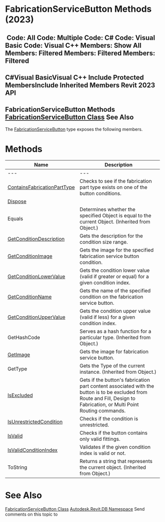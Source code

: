 # FabricationServiceButton Methods (2023)

﻿
 Code: All Code: Multiple Code: C# Code: Visual Basic Code: Visual C++  Members: Show All Members: Filtered Members: Filtered Members: Filtered   
---  
C#Visual BasicVisual C++
Include Protected MembersInclude Inherited Members
Revit 2023 API  
---  
FabricationServiceButton Methods  
[FabricationServiceButton Class](6a21f232-3a37-239b-8bb1-a8b02f2984ec.md "FabricationServiceButton Class") See Also  
---  
The [FabricationServiceButton](6a21f232-3a37-239b-8bb1-a8b02f2984ec.md "FabricationServiceButton Class") type exposes the following members.
# Methods
| Name | Description |
| --- | --- |
| --- | --- | --- |
| [ContainsFabricationPartType](345e1c56-258b-ea7f-f3db-0058ec324cf6.md "ContainsFabricationPartType Method") | Checks to see if the fabrication part type exists on one of the button conditions. |
| [Dispose](ad50735d-6899-6e64-d2c5-a1fde30589ff.md "Dispose Method") |
| Equals | Determines whether the specified Object is equal to the current Object. (Inherited from Object.) |
| [GetConditionDescription](2a084dae-2b93-2631-0f6a-ac3cd38268df.md "GetConditionDescription Method") | Gets the description for the condition size range. |
| [GetConditionImage](2fce0630-0135-1c5f-a2ac-4f6e211a9c61.md "GetConditionImage Method") | Gets the image for the specified fabrication service button condition. |
| [GetConditionLowerValue](1f081e5c-6343-9046-ee9a-9eeffe1a02ef.md "GetConditionLowerValue Method") | Gets the condition lower value (valid if greater or equal) for a given condition index. |
| [GetConditionName](f278b65d-03ff-a16b-356f-4dd1b1aaf8aa.md "GetConditionName Method") | Gets the name of the specified condition on the fabrication service button. |
| [GetConditionUpperValue](2b55ee19-8ec2-963f-d0cd-53629dc9b80e.md "GetConditionUpperValue Method") | Gets the condition upper value (valid if less) for a given condition index. |
| GetHashCode | Serves as a hash function for a particular type.  (Inherited from Object.) |
| [GetImage](f67cd761-830f-9822-7928-15d1e9cdad96.md "GetImage Method") | Gets the image for fabrication service button. |
| GetType | Gets the Type of the current instance. (Inherited from Object.) |
| [IsExcluded](0cbe64e6-fe07-ab38-953f-461691feefea.md "IsExcluded Method") | Gets if the button's fabrication part content associated with the button is to be excluded from Route and Fill, Design to Fabrication, or Multi Point Routing commands. |
| [IsUnrestrictedCondition](e3885c33-fc4c-12ee-6965-ccb9cc16e02f.md "IsUnrestrictedCondition Method") | Checks if the condition is unrestricted. |
| [IsValid](aba8c1e1-e011-c5f5-4d24-1a7e5c4b89bb.md "IsValid Method") | Checks if the button contains only valid fittings. |
| [IsValidConditionIndex](3f64e765-9531-c198-debe-71dee8b82ee7.md "IsValidConditionIndex Method") | Validates if the given condition index is valid or not. |
| ToString | Returns a string that represents the current object. (Inherited from Object.) |

# See Also
[FabricationServiceButton Class](6a21f232-3a37-239b-8bb1-a8b02f2984ec.md "FabricationServiceButton Class")
[Autodesk.Revit.DB Namespace](87546ba7-461b-c646-cbb1-2cb8f5bff8b2.md "Autodesk.Revit.DB Namespace")
Send comments on this topic to 